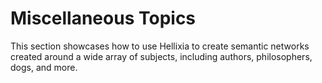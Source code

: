 # Miscellaneous Topics

This section showcases how to use Hellixia to create semantic networks created around a wide array of subjects, including authors, philosophers, dogs, and more.
